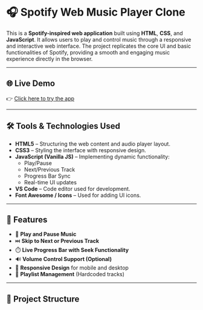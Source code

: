 # 🎧 Spotify Web Music Player Clone

This is a **Spotify-inspired web application** built using **HTML**, **CSS**, and **JavaScript**. It allows users to play and control music through a responsive and interactive web interface. The project replicates the core UI and basic functionalities of Spotify, providing a smooth and engaging music experience directly in the browser.

---

## 🌐 Live Demo
👉 [Click here to try the app](https://anand7061.github.io/Spotify-Web-Application/)

---

## 🛠️ Tools & Technologies Used

- **HTML5** – Structuring the web content and audio player layout.
- **CSS3** – Styling the interface with responsive design.
- **JavaScript (Vanilla JS)** – Implementing dynamic functionality:
  - Play/Pause
  - Next/Previous Track
  - Progress Bar Sync
  - Real-time UI updates
- **VS Code** – Code editor used for development.
- **Font Awesome / Icons** – Used for adding UI icons.

---

## 📌 Features

- 🎵 **Play and Pause Music**  
- ⏭️ **Skip to Next or Previous Track**  
- ⏱️ **Live Progress Bar with Seek Functionality**  
- 🔊 **Volume Control Support (Optional)**  
- 📱 **Responsive Design** for mobile and desktop  
- 📃 **Playlist Management** (Hardcoded tracks)

---

## 📁 Project Structure

